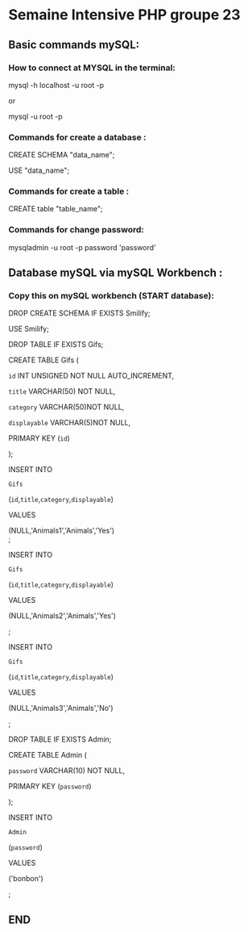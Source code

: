 # Semaine Intensive PHP groupe 23

## Basic commands mySQL:


### How to connect at MYSQL in the terminal:

mysql -h localhost -u root -p

or

mysql -u root -p


### Commands for create a database :

CREATE SCHEMA "data_name";

USE "data_name";


### Commands for create a table :

CREATE table "table_name";

### Commands for change password:

mysqladmin -u root -p password 'password'


## Database mySQL via mySQL Workbench :

### Copy this on mySQL workbench (START database):


DROP CREATE SCHEMA IF EXISTS Smilify;

USE Smilify;

DROP TABLE IF EXISTS Gifs;

CREATE TABLE Gifs (

  `id` INT UNSIGNED NOT NULL AUTO_INCREMENT,

  `title` VARCHAR(50) NOT NULL,

  `category` VARCHAR(50)NOT NULL,

  `displayable` VARCHAR(5)NOT NULL,

   PRIMARY KEY (`id`)

);

INSERT INTO

  `Gifs`

  (`id`,`title`,`category`,`displayable`)

  VALUES

  (NULL,'Animals1','Animals','Yes')  
;

INSERT INTO

  `Gifs`

  (`id`,`title`,`category`,`displayable`)

  VALUES

  (NULL,'Animals2','Animals','Yes')

;

INSERT INTO

  `Gifs`

  (`id`,`title`,`category`,`displayable`)

  VALUES

  (NULL,'Animals3','Animals','No')

;

DROP TABLE IF EXISTS Admin;

CREATE TABLE Admin (

  `password` VARCHAR(10) NOT NULL,

   PRIMARY KEY (`password`)

);

INSERT INTO

  `Admin`

  (`password`)

  VALUES

  ('bonbon')

;



## END
